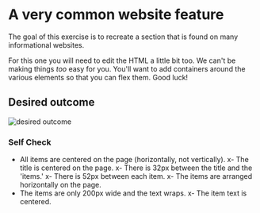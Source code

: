 # A very common website feature

The goal of this exercise is to recreate a section that is found on many informational websites.

For this one you will need to edit the HTML a little bit too. We can't be making things _too_ easy for you. You'll want to add containers around the various elements so that you can flex them. Good luck!

## Desired outcome

![desired outcome](./desired-outcome.png)

### Self Check

- All items are centered on the page (horizontally, not vertically).
x- The title is centered on the page.
x- There is 32px between the title and the 'items.'
x- There is 52px between each item.
x- The items are arranged horizontally on the page.
- The items are only 200px wide and the text wraps.
x- The item text is centered.
